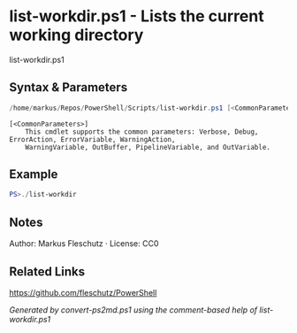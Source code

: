 # list-workdir.ps1 - Lists the current working directory

list-workdir.ps1

## Syntax & Parameters
```powershell
/home/markus/Repos/PowerShell/Scripts/list-workdir.ps1 [<CommonParameters>]
```

```
[<CommonParameters>]
    This cmdlet supports the common parameters: Verbose, Debug, ErrorAction, ErrorVariable, WarningAction, 
    WarningVariable, OutBuffer, PipelineVariable, and OutVariable.
```

## Example
```powershell
PS>./list-workdir
```


## Notes
Author: Markus Fleschutz · License: CC0

## Related Links
https://github.com/fleschutz/PowerShell

*Generated by convert-ps2md.ps1 using the comment-based help of list-workdir.ps1*
